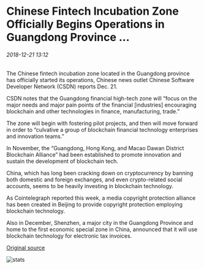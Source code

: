 # Chinese Fintech Incubation Zone Officially Begins Operations in Guangdong Province ...

###### 2018-12-21 13:12

The Chinese fintech incubation zone located in the Guangdong province has officially started its operations, Chinese news outlet Chinese Software Developer Network (CSDN) reports Dec. 21.

CSDN notes that the Guangdong financial high-tech zone will “focus on the major needs and major pain points of the financial \[industries\] encouraging blockchain and other technologies in finance, manufacturing, trade.”

The zone will begin with fostering pilot projects, and then will move forward in order to “culvative a group of blockchain financial technology enterprises and innovation teams.”

In November, the “Guangdong, Hong Kong, and Macao Dawan District Blockchain Alliance” had been established to promote innovation and sustain the development of blockchain tech.

China, which has long been cracking down on cryptocurrency by banning both domestic and foreign exchanges, and even crypto-related social accounts, seems to be heavily investing in blockchain technology.

As Cointelegraph reported this week, a media copyright protection alliance has been created in Beijing to provide copyright protection employing blockchain technology.

Also in December, Shenzhen, a major city in the Guangdong Province and home to the first economic special zone in China, announced that it will use blockchain technology for electronic tax invoices.

[Original source](https://cointelegraph.com/news/chinese-fintech-incubation-zone-officially-begins-operations-in-guangdong-province)

![stats](https://c.statcounter.com/11760860/0/a89fa40b/1/ "stats")